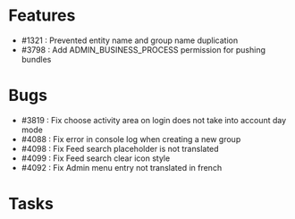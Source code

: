 # Features

-  #1321 : Prevented entity name and group name duplication
-  #3798 : Add ADMIN_BUSINESS_PROCESS permission for pushing bundles

# Bugs

- #3819 : Fix choose activity area on login does not take into account day mode
- #4088 : Fix error in console log when creating a new group
- #4098 : Fix Feed search placeholder is not translated
- #4099 : Fix Feed search clear icon style
- #4092 : Fix Admin menu entry not translated in french

# Tasks

